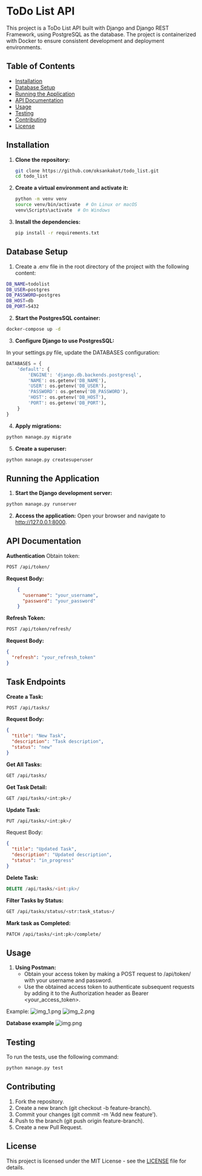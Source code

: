 # ToDo List API

This project is a ToDo List API built with Django and Django REST Framework, using PostgreSQL as the database. The project is containerized with Docker to ensure consistent development and deployment environments.

## Table of Contents

- [Installation](#installation)
- [Database Setup](#database-setup)
- [Running the Application](#running-the-application)
- [API Documentation](#api-documentation)
- [Usage](#usage)
- [Testing](#testing)
- [Contributing](#contributing)
- [License](#license)

## Installation

1. **Clone the repository:**

   ```bash
   git clone https://github.com/oksankakot/todo_list.git
   cd todo_list
   ```

2. **Create a virtual environment and activate it:**
    ```bash
    python -m venv venv
    source venv/bin/activate  # On Linux or macOS
    venv\Scripts\activate  # On Windows
    ```

3. **Install the dependencies:**
    ```bash
   pip install -r requirements.txt
    ```

## Database Setup

1. Create a .env file in the root directory of the project with the following content:
```bash
DB_NAME=todolist
DB_USER=postgres
DB_PASSWORD=postgres
DB_HOST=db
DB_PORT=5432
```

2. **Start the PostgresSQL container:**
```bash
docker-compose up -d
```
   
3. **Configure Django to use PostgresSQL:**  

In your settings.py file, update the DATABASES configuration:

```python
DATABASES = {
    'default': {
        'ENGINE': 'django.db.backends.postgresql',
        'NAME': os.getenv('DB_NAME'),
        'USER': os.getenv('DB_USER'),
        'PASSWORD': os.getenv('DB_PASSWORD'),
        'HOST': os.getenv('DB_HOST'),
        'PORT': os.getenv('DB_PORT'),
    }
}
```

4. **Apply migrations:**
```bash
python manage.py migrate
```

5. **Create a superuser:**
```bash
python manage.py createsuperuser
```

## Running the Application

1. **Start the Django development server:**
```bash
python manage.py runserver
```

2. **Access the application:**
Open your browser and navigate to http://127.0.0.1:8000.


## API Documentation

**Authentication**
Obtain token:
```bash
POST /api/token/
```

**Request Body:**
```json
    {
      "username": "your_username",
      "password": "your_password"
    }
```


**Refresh Token:**
```bash
POST /api/token/refresh/
```

**Request Body:**
```json
{
  "refresh": "your_refresh_token"
}
```

## Task Endpoints

**Create a Task:**
```bash
POST /api/tasks/
```

**Request Body:**
```json
{
  "title": "New Task",
  "description": "Task description",
  "status": "new"
}
```

**Get All Tasks:**
```bash
GET /api/tasks/
```


**Get Task Detail:**
```bash
GET /api/tasks/<int:pk>/
```

**Update Task:**
```bash
PUT /api/tasks/<int:pk>/
```
Request Body:

```json
{
  "title": "Updated Task",
  "description": "Updated description",
  "status": "in_progress"
}
```

**Delete Task:**
```sql
DELETE /api/tasks/<int:pk>/
```

**Filter Tasks by Status:**
```bash
GET /api/tasks/status/<str:task_status>/
```

**Mark task as Completed:**
```bash
PATCH /api/tasks/<int:pk>/complete/
```

## Usage

1. **Using Postman:**
    - Obtain your access token by making a POST request to /api/token/ with your username and password.
    - Use the obtained access token to authenticate subsequent requests by adding it to the Authorization header as Bearer <your_access_token>.

Example:
![img_1.png](img_1.png)
![img_2.png](img_2.png)

**Database example**
![img.png](img.png)

## Testing

To run the tests, use the following command:
```bash
python manage.py test
```

## Contributing

1. Fork the repository.
2. Create a new branch (git checkout -b feature-branch).
3. Commit your changes (git commit -m 'Add new feature').
4. Push to the branch (git push origin feature-branch).
5. Create a new Pull Request.

## License
This project is licensed under the MIT License - see the [LICENSE](https://docs.github.com/en/repositories/managing-your-repositorys-settings-and-features/customizing-your-repository/licensing-a-repository) file for details.
